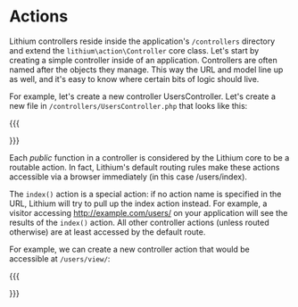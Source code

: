 # Actions
Lithium controllers reside inside the application's `/controllers` directory and extend the `lithium\action\Controller` core class. Let's start by creating a simple controller inside of an application. Controllers are often named after the objects they manage. This way the URL and model line up as well, and it's easy to know where certain bits of logic should live.

For example, let's create a new controller UsersController. Let's create a new file in `/controllers/UsersController.php` that looks like this:

{{{
<?php

namespace app\controllers;

class UsersController extends \lithium\action\Controller {

	public function index() {

	}
}

?>
}}}

Each _public_ function in a controller is considered by the Lithium core to be a routable action. In fact, Lithium's default routing rules make these actions accessible via a browser immediately (in this case /users/index).

The `index()` action is a special action: if no action name is specified in the URL, Lithium will try to pull up the index action instead. For example, a visitor accessing http://example.com/users/ on your application will see the results of the `index()` action. All other controller actions (unless routed otherwise) are at least accessed by the default route.

For example, we can create a new controller action that would be accessible at `/users/view/`:

{{{
<?php

namespace app\controllers;

class UsersController extends \lithium\action\Controller {

	public function index() {

	}

	public function view() {

	}
}

?>
}}}